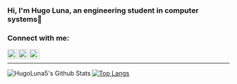 ### Hi, I'm Hugo Luna, an engineering student in computer systems👋


### Connect with me:

[<img align="left" alt="codeSTACKr | Twitter" width="22px" src="https://cdn.jsdelivr.net/npm/simple-icons@v3/icons/twitter.svg" />][twitter]
[<img align="left" alt="codeSTACKr | LinkedIn" width="22px" src="https://cdn.jsdelivr.net/npm/simple-icons@v3/icons/linkedin.svg" />][linkedin]
[<img align="left" alt="codeSTACKr | Instagram" width="22px" src="https://cdn.jsdelivr.net/npm/simple-icons@v3/icons/instagram.svg" />][instagram]

<br />




---

<img align="left" alt="HugoLuna5's Github Stats" src="https://github-readme-stats.codestackr.vercel.app/api?username=HugoLuna5&show_icons=true&hide_border=true" />

[![Top Langs](https://github-readme-stats.vercel.app/api/top-langs/?username=HugoLuna5)](https://github.com/HugoLuna5/github-readme-stats)



[twitter]: https://twitter.com/Hugo_Luna5
[instagram]: https://instagram.com/hugoluna5
[linkedin]: https://linkedin.com/in/hugodariolc

